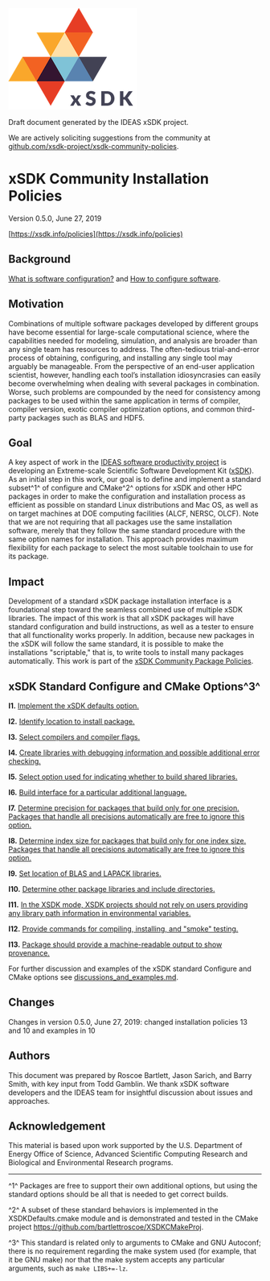 ![](/res/xsdk-logo.png)

Draft document generated by the IDEAS xSDK project.

We are actively soliciting suggestions from the community at
[github.com/xsdk-project/xsdk-community-policies](https://github.com/xsdk-project/xsdk-community-policies).

# xSDK Community Installation Policies

Version 0.5.0, June 27, 2019

[https://xsdk.info/policies](https://xsdk.info/policies)

## Background

[What is software configuration?][1] and [How to configure software][2].

## Motivation

Combinations of multiple software packages developed by different groups have
become essential for large-scale computational science, where the capabilities
needed for modeling, simulation, and analysis are broader than any single team
has resources to address. The often-tedious trial-and-error process of
obtaining, configuring, and installing any single tool may arguably be
manageable. From the perspective of an end-user application scientist, however,
handling each tool’s installation idiosyncrasies can easily become overwhelming
when dealing with several packages in combination. Worse, such problems are
compounded by the need for consistency among packages to be used within the same
application in terms of compiler, compiler version, exotic compiler optimization
options, and common third-party packages such as BLAS and HDF5.

## Goal

A key aspect of work in the [IDEAS software productivity project][3] is
developing an Extreme-scale Scientific Software Development Kit
([xSDK](http://xsdk.info)).  As an initial step in this work, our goal is to
define and implement a standard subset^1^ of configure and CMake^2^ options for
xSDK and other HPC packages in order to make the configuration  and installation
process as efficient as possible on standard Linux distributions and Mac OS, as
well as on target machines at DOE computing facilities (ALCF, NERSC, OLCF). Note
that we are not requiring that all packages use the same installation software,
merely that they follow the same standard procedure with the same option names
for installation. This approach provides maximum flexibility for each package to
select the most suitable toolchain to use for its package.

## Impact

Development of a standard xSDK package installation interface is a foundational
step toward the seamless combined use of multiple xSDK libraries. The impact of
this work is that all xSDK packages will have standard configuration and build
instructions, as well as a tester to ensure that all functionality works
properly. In addition, because new packages in the xSDK will follow the same
standard, it is possible to make the installations "scriptable," that is, to
write tools to install many packages automatically.  This work is part of the
[xSDK Community Package Policies][4].

## xSDK Standard Configure and CMake Options^3^ 

**I1.** [Implement the xSDK defaults option.](/installation_policies/I1.md)

**I2.** [Identify location to install package.](/installation_policies/I2.md)

**I3.** [Select compilers and compiler flags.](/installation_policies/I3.md)

**I4.** [Create libraries with debugging information and possible additional
error checking.](/installation_policies/I4.md)

**I5.** [Select option used for indicating whether to build shared
libraries.](/installation_policies/I5.md)

**I6.** [Build interface for a particular additional
language.](/installation_policies/I6.md)

**I7.** [Determine precision for packages that build only for one precision.
Packages that handle all precisions automatically are free to ignore this
option.](/installation_policies/I7.md)

**I8.** [Determine index size for packages that build only for one index size.
Packages that handle all precisions automatically are free to ignore this
option.](/installation_policies/I8.md)

**I9.** [Set location of BLAS and LAPACK
libraries.](/installation_policies/I9.md)

**I10.** [Determine other package libraries and include
directories.](/installation_policies/I10.md)

**I11.** [In the XSDK mode, XSDK projects should not rely on users providing any
library path information in environmental
variables.](/installation_policies/I11.md)

**I12.** [Provide commands for compiling, installing, and "smoke"
testing.](/installation_policies/I12.md)

**I13.** [Package should provide a machine-readable output to show
provenance.](/installation_policies/I13.md)

For further discussion and examples of the xSDK standard Configure and CMake
options see
[discussions_and_examples.md](/installation_policies/discussion_and_examples.md).

## Changes

Changes in version 0.5.0, June 27, 2019: changed installation policies 13 and 10 and examples in 10

## Authors

This document was prepared by Roscoe Bartlett, Jason Sarich, and Barry Smith,
with key input from Todd Gamblin.  We thank xSDK software developers and the
IDEAS team for insightful discussion about issues and approaches.

## Acknowledgement

This material is based upon work supported by the U.S. Department of Energy
Office of Science, Advanced Scientific Computing Research and Biological and
Environmental Research programs.

-----



[//]: # "Main body footnotes"

^1^ Packages are free to support their own additional options, but using the
standard options should be all that is needed to get correct builds.

^2^ A subset of these standard behaviors is implemented in the
XSDKDefaults.cmake module and is demonstrated and tested in the CMake project
https://github.com/bartlettroscoe/XSDKCMakeProj.

^3^ This standard is related only to arguments to CMake and GNU Autoconf; there
is no requirement regarding the make system used (for example, that it be GNU
make) nor that the make system accepts any particular arguments, such as `make
LIBS+=-lz`.




[//]: # "Links go here"


[1]: https://ideas-productivity.org/wordpress/wp-content/uploads/2016/04/IDEAS-ConfigurationWhatIsSoftwareConfiguration-V0.2.pdf
[2]: https://ideas-productivity.org/wordpress/wp-content/uploads/2016/12/IDEAS-ConfigurationHowToConfigureSoftware-V0.2.pdf
[3]: http://www.ideas-productivity.org
[4]: http://dx.doi.org/10.6084/m9.figshare.4495136
